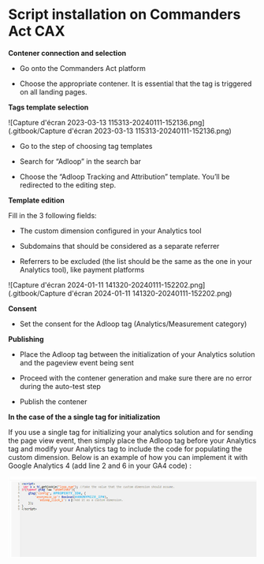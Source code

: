 # Script installation on Commanders Act CAX

 **Contener connection and selection** 

* Go onto the Commanders Act platform


* Choose the appropriate contener. It is essential that the tag is triggered on all landing pages.



 **Tags template selection** 

![Capture d'écran 2023-03-13 115313-20240111-152136.png](.gitbook/Capture d'écran 2023-03-13 115313-20240111-152136.png)
* Go to the step of choosing tag templates 


* Search for “Adloop” in the search bar


* Choose the “Adloop Tracking and Attribution” template. You’ll be redirected to the editing step.



 **Template edition** 

Fill in the 3 following fields: 


* The custom dimension configured in your Analytics tool


* Subdomains that should be considered as a separate referrer


* Referrers to be excluded (the list should be the same as the one in your Analytics tool), like payment platforms



![Capture d'écran 2024-01-11 141320-20240111-152202.png](.gitbook/Capture d'écran 2024-01-11 141320-20240111-152202.png)

 **Consent** 


* Set the consent for the Adloop tag (Analytics/Measurement category)



 **Publishing** 


* Place the Adloop tag between the initialization of your Analytics solution and the pageview event being sent


* Proceed with the contener generation and make sure there are no error during the auto-test step


* Publish the contener





 **In the case of the a single tag for initialization** 

If you use a single tag for initializing your analytics solution and for sending the page view event, then simply place the Adloop tag before your Analytics tag and modify your Analytics tag to include the code for populating the custom dimension. Below is an example of how you can implement it with Google Analytics 4 (add line 2 and 6 in your GA4 code) :

![image-20240219-153828.png](.gitbook/image-20240219-153828.png)



